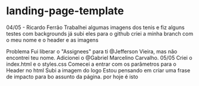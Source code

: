 # landing-page-template
04/05 - Ricardo Ferrão
Trabalhei algumas imagens dos tenis e fiz alguns testes com backgrounds
já subi eles para o github
criei a minha branch com o meu nome e o header e as imagens

Problema
Fui liberar o "Assignees" para ti @Jefferson Vieira, mas não encontrei teu nome.
Adicionei o @Gabriel Marcelino Carvalho.
05/05
Criei o index.html e o styles.css
Comecei a entrar com os parâmetros para o Header no html
Subi a imagem do logo
Estou pensando em criar uma frase de impacto para bo assunto da página.
por hoje é isto

